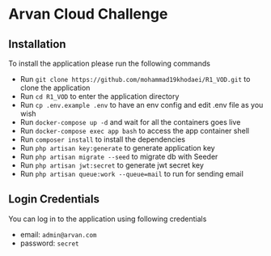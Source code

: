 # Arvan Cloud Challenge

## Installation
To install the application please run the following commands
* Run `git clone https://github.com/mohammad19khodaei/R1_VOD.git` to clone the application
* Run `cd R1_VOD` to enter the application directory
* Run `cp .env.example .env` to have an env config and edit .env file as you wish
* Run `docker-compose up -d` and wait for all the containers goes live
* Run `docker-compose exec app bash` to access the app container shell
* Run `composer install` to install the dependencies
* Run `php artisan key:generate` to generate application key
* Run `php artisan migrate --seed` to migrate db with Seeder
* Run `php artisan jwt:secret` to generate jwt secret key
* Run `php artisan queue:work --queue=mail` to run for sending email

## Login Credentials
You can log in to the application using following credentials
* email: `admin@arvan.com`
* password: `secret`
